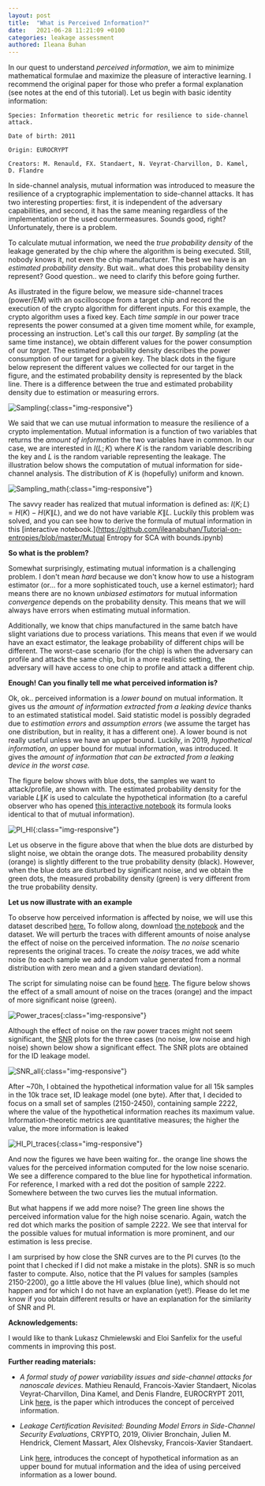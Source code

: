 ```yaml
---
layout: post
title:  "What is Perceived Information?"
date:   2021-06-28 11:21:09 +0100
categories: leakage assessment
authored: Ileana Buhan
---
```


In our quest to understand *perceived information*, we aim to minimize mathematical formulae and maximize the pleasure of interactive learning. I recommend the original paper for those who prefer a formal explanation (see notes at the end of this tutorial). Let us begin with basic identity information:

`Species: Information theoretic metric for resilience to side-channel attack. 
`

`Date of birth: 2011`

`Origin: EUROCRYPT`

`Creators: M. Renauld, FX. Standaert, N. Veyrat-Charvillon, D. Kamel, D. Flandre`

In side-channel analysis, mutual information was introduced to measure the resilience of a cryptographic implementation to side-channel attacks. It has two interesting properties: first, it is independent of the adversary capabilities, and second, it has the same meaning regardless of the implementation or the used countermeasures. Sounds good, right? Unfortunately, there is a problem. 

To calculate mutual information, we need the *true probability density* of the leakage generated by the chip where the algorithm is being executed. Still, nobody knows it, not even the chip manufacturer. The best we have is an *estimated probability density*. But wait.. what does this probability density represent? Good question.. we need to clarify this before going further.  

As illustrated in the figure below, we measure side-channel traces (power/EM) with an oscilloscope from a target chip and record the execution of the crypto algorithm for different inputs. For this example, the crypto algorithm uses a fixed key. Each *time sample* in our power trace represents the power consumed at a given time moment while, for example, processing an instruction. Let's call this our *target*. By *sampling* (at the same time instance), we obtain different values for the power consumption of our *target*. The estimated probability density describes the power consumption of our target for a given key. The black dots in the figure below represent the different values we collected for our target in the figure, and the estimated probability density is represented by the black line. There is a difference between the true and estimated probability density due to estimation or measuring errors.

![Sampling]({{site.url}}/assets/img/PI-tutorial/Sampling.png){:class="img-responsive"}

We said that we can use mutual information to measure the resilience of a crypto implementation. Mutual information is a function of two variables that returns the *amount of information* the two variables have in common.   In our case, we are interested in $I(L;K)$ where  $K$ is the random variable describing the key and $L$ is the random variable representing the leakage. The illustration below shows the computation of mutual information for side-channel analysis. The distribution of $K$ is (hopefully) uniform and known. 

![Sampling_math]({{site.url}}/assets/img/PI-tutorial/MI_SCA.png){:class="img-responsive"} 

The savvy reader has realized that mutual information is defined as: $I(K;L)=H(K)-H(K\|L)$, and we do not have variable $K\|L$. Luckily this problem was solved, and you can see how to derive the formula of mutual information in this [interactive notebook.](https://github.com/ileanabuhan/Tutorial-on-entropies/blob/master/Mutual Entropy for SCA  with bounds.ipynb) 

**So what is the problem?**

Somewhat surprisingly, estimating mutual information is a challenging problem. I don't mean *hard* because we don't know how to use a histogram estimator (or... for a more sophisticated touch, use a kernel estimator); hard means there are no known *unbiased estimators* for mutual information *convergence* depends on the probability density. This means that we will always have errors when estimating mutual information. 

Additionally, we know that chips manufactured in the same batch have slight variations due to process variations. This means that even if we would have an exact estimator, the leakage probability of different chips will be different. The worst-case scenario (for the chip) is when the adversary can profile and attack the same chip, but in a more realistic setting, the adversary will have access to one chip to profile and attack a different chip.

**Enough!  Can you finally tell me what perceived information is?**

Ok, ok.. perceived information is a *lower bound* on mutual information. It gives us *the amount of information extracted from a leaking device* thanks to an estimated statistical model. Said statistic model is possibly degraded due to *estimation errors* and *assumption errors* (we assume the target has one distribution, but in reality, it has a different one). A lower bound is not really useful unless we have an upper bound. Luckily, in 2019, *hypothetical information, an* upper bound for mutual information, was introduced. It gives the *amount of information that can be extracted from a leaking device in the worst case.*

The figure below shows with  blue dots, the samples we want to attack/profile, are shown with. The estimated probability density for the variable $L\|K$  is used to calculate the hypothetical information (to a careful observer who has opened [this interactive notebook](https://github.com/ileanabuhan/Tutorial-on-entropies/blob/master/Mutual%20Entropy%20for%20SCA%20%20with%20bounds.ipynb) its formula looks identical to that of mutual information). 

![PI_HI]({{site.url}}/assets/img/PI-tutorial/PI_HI.png){:class="img-responsive"} 

Let us observe in the figure above that when the blue dots are disturbed by slight noise, we obtain the orange dots. The measured probability density (orange) is slightly different to the true probability density (black). However, when the blue dots are disturbed by significant noise, and we obtain the green dots, the measured probability density (green) is  very different from the true probability density. 

**Let us now illustrate with an example**

To observe how perceived information is affected by noise, we will use this dataset described [here.](https://ileanabuhan.github.io/general/2021/05/07/SNR-tutorial.html) To follow along, download [the notebook](https://github.com/ileanabuhan/LeakageAssessment/blob/main/What_is_PI.ipynb) and the dataset. We will perturb the traces with different amounts of noise analyse the effect of noise on the perceived information. The *no noise* scenario represents the original traces. To create the *noisy* traces, we add white noise (to each sample we add a random value generated from a normal distribution with zero mean and a given standard deviation). 

The script for simulating noise can be found [here](https://github.com/ileanabuhan/LeakageAssessment/blob/main/Adding_simulation_noise.ipynb). The figure below shows the effect of a small amount of noise on the traces (orange) and the impact of more significant noise (green).

![Power_traces]({{site.url}}/assets/img/PI-tutorial/Power_traces.png){:class="img-responsive"} 

Although the effect of noise on the raw power traces might not seem significant, the [SNR](https://ileanabuhan.github.io/general/2021/05/07/SNR-tutorial.html) plots for the three cases (no noise, low noise and high noise) shown below show a significant effect. The SNR plots are obtained for the ID leakage model. 

![SNR_all]({{site.url}}/assets/img/PI-tutorial/SNR_all.png){:class="img-responsive"} 

After ~70h, I obtained the hypothetical information value for all 15k samples in the 10k trace set, ID leakage model (one byte). After that,  I decided to focus on a small set of samples (2150-2450), containing sample 2222, where the value of the hypothetical information reaches its maximum value. Information-theoretic metrics are quantitative measures; the higher the value, the more information is leaked 

![HI_PI_traces]({{site.url}}/assets/img/PI-tutorial/HI_PI_traces.png){:class="img-responsive"} 

And now the figures we have been waiting for.. the orange line shows the values for the perceived information computed for the low noise scenario. We see a difference compared to the blue line for hypothetical information. For reference, I marked with a red dot the position of sample 2222. Somewhere between the two curves lies the mutual information. 

But what happens if we add more noise?  The green line shows the perceived information value for the high noise scenario. Again, watch the red dot which marks the position of sample 2222. We see that interval for the possible values for mutual information is more prominent, and our estimation is less precise.

I am surprised by how close the SNR curves are to the PI curves (to the point that I checked if I did not make a mistake in the plots). SNR is so much faster to compute. Also, notice that the PI values for samples (samples 2150-2200), go a little above the HI values (blue line), which should not happen and for which I do not have an explanation (yet!).  Please do let me know if you obtain different results or have an explanation for the similarity of SNR and PI. 

**Acknowledgements:**

I would like to thank Lukasz  Chmielewski and Eloi Sanfelix for the useful comments in improving this post. 

**Further reading materials:**

- *A formal study of power variability issues and side-channel attacks for nanoscale devices*. Mathieu Renauld, Francois-Xavier Standaert, Nicolas Veyrat-Charvillon, Dina Kamel, and Denis Flandre, EUROCRYPT 2011,  Link [here](https://link.springer.com/chapter/10.1007/978-3-642-20465-4_8), is the paper which introduces the concept of perceived information. 

- *Leakage Certification Revisited: Bounding Model Errors in Side-Channel Security Evaluations*, CRYPTO, 2019, Olivier Bronchain,  Julien M. Hendrick, Clement Massart, Alex Olshevsky, Francois-Xavier Standaert. 

  Link [here](https://link.springer.com/chapter/10.1007/978-3-030-26948-7_25), introduces the concept of hypothetical information as an upper bound for mutual information and the idea of using perceived information as a lower bound.

  

  

